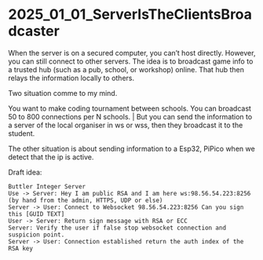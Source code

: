 # 2025_01_01_ServerIsTheClientsBroadcaster
When the server is on a secured computer, you can’t host directly. However, you can still connect to other servers. The idea is to broadcast game info to a trusted hub (such as a pub, school, or workshop) online. That hub then relays the information locally to others.

Two situation comme to my mind.

You want to make coding tournament between schools. You can broadcast 50 to 800 connections per N schools. |
But you can send the information to a server of the local organiser in ws or wss, then they broadcast it to the student.

The other situation is about sending information to a Esp32, PiPico when we detect that the ip is active.


Draft idea:
```
Buttler Integer Server
Use -> Server: Hey I am public RSA and I am here ws:98.56.54.223:8256 (by hand from the admin, HTTPS, UDP or else)
Server -> User: Connect to Websocket 98.56.54.223:8256 Can you sign this [GUID TEXT]
User -> Server: Return sign message with RSA or ECC
Server: Verify the user if false stop websocket connection and suspicion point.
Server -> User: Connection established return the auth index of the RSA key
```
